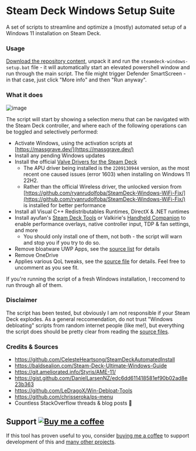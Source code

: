 # Steam Deck Windows Setup Suite

A set of scripts to streamline and optimize a (mostly) automated setup of a Windows 11 installation on Steam Deck.

### Usage
[Download the repository content](https://github.com/leoncvlt/steamdeck-windows-setup-suite/archive/refs/heads/main.zip), unpack it and run the `steamdeck-windows-setup.bat` file - it will automatically start an elevated powershell window and run through the main script. The file might trigger Defender SmartScreen - in that case, just click "More info" and then "Run anyway".

### What it does

![image](https://github.com/leoncvlt/steamdeck-windows-setup-suite/assets/4929974/147841d4-54b7-4e09-88aa-ca8fd1c78dbe)

The script will start by showing a selection menu that can be navigated with the Steam Deck controller, and where each of the following operations can be toggled and selectively performed:

- Activate Windows, using the activation scripts at [https://massgrave.dev/](https://massgrave.dev/)
- Install any pending Windows updates
- Install the official [Valve Drivers for the Steam Deck](https://help.steampowered.com/en/faqs/view/6121-ECCD-D643-BAA8)
  - The APU driver being installed is the `2209130944` version, as the most recent one caused issues (error 1603) when installing on Windows 11 22H2.
  - Rather than the official Wireless driver, the unlocked version from [https://github.com/ryanrudolfoba/SteamDeck-Windows-WiFi-Fix/](https://github.com/ryanrudolfoba/SteamDeck-Windows-WiFi-Fix/) is installed for better performance
- Install all Visual C++ Redistributables Runtimes, DirectX & .NET runtimes
- Install ayufan's [Steam Deck Tools](https://github.com/ayufan/steam-deck-tools) or Valkirie's [Handheld Companion](https://github.com/Valkirie/HandheldCompanion/releases) to enable performance overlays, native controller input, TDP & fan settings, and more
  - You should only install one of them, not both - the script will warn and stop you if you try to do so.
- Remove bloatware UWP Apps, see the [source list](data/bloat.json) for details
- Remove OneDrive
- Applies various QoL tweaks, see the [source file](libs/apply-tweaks.ps1) for details. Feel free to uncomment as you see fit.

 If you're running the script of a fresh Windows installation, I reccomend to run through all of them.

### Disclaimer
The script has been tested, but obviously I am not responsible if your Steam Deck explodes. As a general reccomendation, do not trust "Windows debloating" scripts from random internet people (like me!), but everything the script does should be pretty clear from reading the [source files](steamdeck-windows-setup.ps1).

### Credits & Sources
- https://github.com/CelesteHeartsong/SteamDeckAutomatedInstall
- https://baldsealion.com/Steam-Deck-Ultimate-Windows-Guide
- https://git.ameliorated.info/Styris/AME-11/
- https://gist.github.com/DanielLarsenNZ/edc6dd611418581ef90b02ad8e23b363
- https://github.com/LeDragoX/Win-Debloat-Tools
- https://github.com/chrisseroka/ps-menu
- Countless StackOverflow threads & blog posts 🫡

## Support [![Buy me a coffee](https://img.shields.io/badge/-buy%20me%20a%20coffee-lightgrey?style=flat&logo=buy-me-a-coffee&color=FF813F&logoColor=white "Buy me a coffee")](https://www.buymeacoffee.com/leoncvlt)
If this tool has proven useful to you, consider [buying me a coffee](https://www.buymeacoffee.com/leoncvlt) to support development of this and [many other projects](https://github.com/leoncvlt?tab=repositories).
